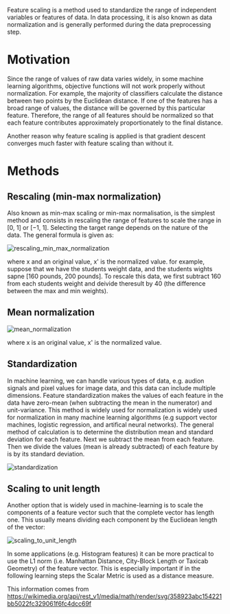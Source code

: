 Feature scaling is a method used to standardize the range of independent variables or features of data.
In data processing, it is also known as data normalization and is generally performed during the data preprocessing step.


# Motivation 

Since the range of values of raw data varies widely, in some machine learning algorithms, objective functions will not work
properly without normalization. For example, the majority of classifiers calculate the distance between two points by the
Euclidean distance. If one of the features has a broad range of values, the distance will be governed by this particular
feature. Therefore, the range of all features should be normalized so that each feature contributes approximately
proportionately to the final distance.

Another reason why feature scaling is applied is that gradient descent converges much faster with feature scaling than without it.


# Methods

## Rescaling (min-max normalization)
Also known as min-max scaling or min-max normalisation, is the simplest method and consists in rescaling the range of
features to scale the range in [0, 1] or [−1, 1]. Selecting the target range depends on the nature of the data.
The general formula is given as:

![rescaling_min_max_normalization](https://user-images.githubusercontent.com/8236737/42682844-91ba78d8-8683-11e8-9aa3-2b0448d2033d.jpg)

where x and an original value, x' is the normalized value. for example, suppose that we have the students weight data,
and the students wights sapne [160 pounds, 200 pounds]. To rescale this data, we first subtract 160 from each
students weight and deivide theresult by 40 (the difference between the max and min weights).

## Mean normalization
![mean_normalization](https://user-images.githubusercontent.com/8236737/42683333-f220300e-8684-11e8-83a6-118edb8e4bdc.jpg)

where x is an original value, x' is the normalized value.

## Standardization
In machine learning, we can handle various types of data, e.g. audion signals and pixel values for image data, and this
data can include multiple dimensions. Feature standardization makes the values of each feature in the data have zero-mean
(when subtracting the mean in the numerator) and unit-variance. This method is widely used for normalization is widely
used for normalization in many machine learning algorithms (e.g support vector machines, logistic regression,
and artifical neural networks). The general method of calculation is to determine the distribution mean and standard deviation
for each feature. Next we subtract the mean from each feature. Then we divide the values (mean is already subtracted) of
each feature by is by its standard deviation.

![standardization](https://user-images.githubusercontent.com/8236737/42683760-232b5704-8686-11e8-8509-0def67aac43c.jpg)


## Scaling to unit length
Another option that is widely used in machine-learning is to scale the components of a feature vector such that the
complete vector has length one. This usually means dividing each component by the Euclidean length of the vector:

![scaling_to_unit_length](https://user-images.githubusercontent.com/8236737/42684982-a14c093c-8689-11e8-823c-6661899727c8.jpg)

In some applications (e.g. Histogram features) it can be more practical to use the L1 norm (i.e. Manhattan Distance,
City-Block Length or Taxicab Geometry) of the feature vector. This is especially important if in the following
learning steps the Scalar Metric is used as a distance measure.


This information comes from
https://wikimedia.org/api/rest_v1/media/math/render/svg/358923abc154221bb5022fc329061f6fc4dcc69f

